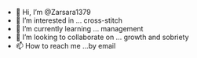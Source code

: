 - 👋 Hi, I’m @Zarsara1379
- 👀 I’m interested in ... cross-stitch 
- 🌱 I’m currently learning ... management 
- 💞️ I’m looking to collaborate on ... growth and sobriety 
- 📫 How to reach me ...by email 

<!---
Zarsara1379/Zarsara1379 is a ✨ special ✨ repository because its `README.md` (this file) appears on your GitHub profile.
You can click the Preview link to take a look at your changes.
--->
